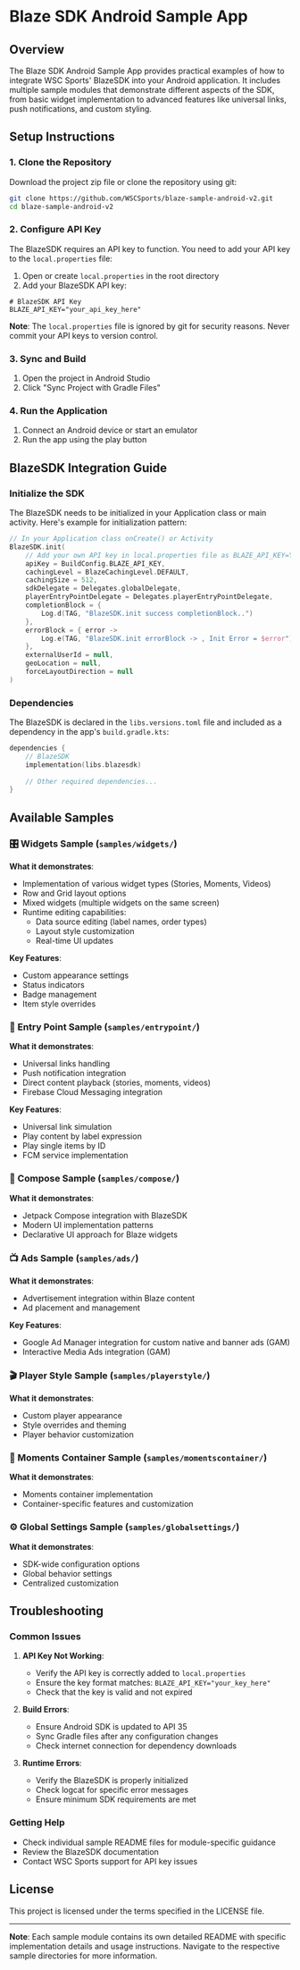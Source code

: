 # Blaze SDK Android Sample App

## Overview

The Blaze SDK Android Sample App provides practical examples of how to integrate WSC Sports' BlazeSDK into your Android application. It includes multiple sample modules that demonstrate different aspects of the SDK, from basic widget implementation to advanced features like universal links, push notifications, and custom styling.

## Setup Instructions

### 1. Clone the Repository

Download the project zip file or clone the repository using git:

```bash
git clone https://github.com/WSCSports/blaze-sample-android-v2.git
cd blaze-sample-android-v2
```

### 2. Configure API Key

The BlazeSDK requires an API key to function. You need to add your API key to the `local.properties` file:

1. Open or create `local.properties` in the root directory
2. Add your BlazeSDK API key:

```properties
# BlazeSDK API Key
BLAZE_API_KEY="your_api_key_here"
```

**Note**: The `local.properties` file is ignored by git for security reasons. Never commit your API keys to version control.

### 3. Sync and Build

1. Open the project in Android Studio
2. Click "Sync Project with Gradle Files"

### 4. Run the Application

1. Connect an Android device or start an emulator
2. Run the app using the play button

## BlazeSDK Integration Guide

### Initialize the SDK

The BlazeSDK needs to be initialized in your Application class or main activity. Here's example for initialization pattern:

```kotlin
// In your Application class onCreate() or Activity
BlazeSDK.init(
    // Add your own API key in local.properties file as BLAZE_API_KEY=YOUR_API_KEY
    apiKey = BuildConfig.BLAZE_API_KEY,
    cachingLevel = BlazeCachingLevel.DEFAULT,
    cachingSize = 512,
    sdkDelegate = Delegates.globalDelegate,
    playerEntryPointDelegate = Delegates.playerEntryPointDelegate,
    completionBlock = {
        Log.d(TAG, "BlazeSDK.init success completionBlock..")
    },
    errorBlock = { error ->
        Log.e(TAG, "BlazeSDK.init errorBlock -> , Init Error = $error")
    },
    externalUserId = null,
    geoLocation = null,
    forceLayoutDirection = null
)
```

### Dependencies

The BlazeSDK is declared in the `libs.versions.toml` file and included as a dependency in the app's `build.gradle.kts`:

```kotlin
dependencies {
    // BlazeSDK
    implementation(libs.blazesdk)
    
    // Other required dependencies...
}
```

## Available Samples

### 🎛️ Widgets Sample (`samples/widgets/`)

**What it demonstrates**:
- Implementation of various widget types (Stories, Moments, Videos)
- Row and Grid layout options
- Mixed widgets (multiple widgets on the same screen)
- Runtime editing capabilities:
  - Data source editing (label names, order types)
  - Layout style customization
  - Real-time UI updates

**Key Features**:
- Custom appearance settings
- Status indicators
- Badge management
- Item style overrides

### 🚀 Entry Point Sample (`samples/entrypoint/`)

**What it demonstrates**:
- Universal links handling
- Push notification integration
- Direct content playback (stories, moments, videos)
- Firebase Cloud Messaging integration

**Key Features**:
- Universal link simulation
- Play content by label expression
- Play single items by ID
- FCM service implementation

### 🎨 Compose Sample (`samples/compose/`)

**What it demonstrates**:
- Jetpack Compose integration with BlazeSDK
- Modern UI implementation patterns
- Declarative UI approach for Blaze widgets

### 📺 Ads Sample (`samples/ads/`)

**What it demonstrates**:
- Advertisement integration within Blaze content
- Ad placement and management

**Key Features**:
- Google Ad Manager integration for custom native and banner ads (GAM)
- Interactive Media Ads integration (GAM)

### 🎬 Player Style Sample (`samples/playerstyle/`)

**What it demonstrates**:
- Custom player appearance
- Style overrides and theming
- Player behavior customization

### 📱 Moments Container Sample (`samples/momentscontainer/`)

**What it demonstrates**:
- Moments container implementation
- Container-specific features and customization

### ⚙️ Global Settings Sample (`samples/globalsettings/`)

**What it demonstrates**:
- SDK-wide configuration options
- Global behavior settings
- Centralized customization

## Troubleshooting

### Common Issues

1. **API Key Not Working**:
   - Verify the API key is correctly added to `local.properties`
   - Ensure the key format matches: `BLAZE_API_KEY="your_key_here"`
   - Check that the key is valid and not expired

2. **Build Errors**:
   - Ensure Android SDK is updated to API 35
   - Sync Gradle files after any configuration changes
   - Check internet connection for dependency downloads

3. **Runtime Errors**:
   - Verify the BlazeSDK is properly initialized
   - Check logcat for specific error messages
   - Ensure minimum SDK requirements are met

### Getting Help

- Check individual sample README files for module-specific guidance
- Review the BlazeSDK documentation
- Contact WSC Sports support for API key issues

## License

This project is licensed under the terms specified in the LICENSE file.

---

**Note**: Each sample module contains its own detailed README with specific implementation details and usage instructions. Navigate to the respective sample directories for more information. 
